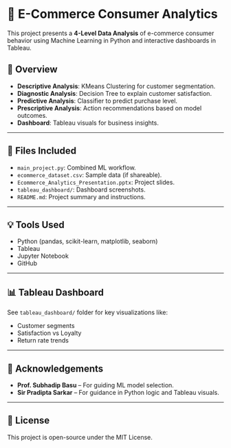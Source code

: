 # 🛒 E-Commerce Consumer Analytics

This project presents a **4-Level Data Analysis** of e-commerce consumer behavior using Machine Learning in Python and interactive dashboards in Tableau.

## 📌 Overview

- **Descriptive Analysis**: KMeans Clustering for customer segmentation.
- **Diagnostic Analysis**: Decision Tree to explain customer satisfaction.
- **Predictive Analysis**: Classifier to predict purchase level.
- **Prescriptive Analysis**: Action recommendations based on model outcomes.
- **Dashboard**: Tableau visuals for business insights.

---

## 📂 Files Included

- `main_project.py`: Combined ML workflow.
- `ecommerce_dataset.csv`: Sample data (if shareable).
- `Ecommerce_Analytics_Presentation.pptx`: Project slides.
- `tableau_dashboard/`: Dashboard screenshots.
- `README.md`: Project summary and instructions.

---

## 💡 Tools Used

- Python (pandas, scikit-learn, matplotlib, seaborn)
- Tableau
- Jupyter Notebook
- GitHub

---

## 📊 Tableau Dashboard

See `tableau_dashboard/` folder for key visualizations like:
- Customer segments
- Satisfaction vs Loyalty
- Return rate trends

---

## 🙏 Acknowledgements

- **Prof. Subhadip Basu** – For guiding ML model selection.
- **Sir Pradipta Sarkar** – For guidance in Python logic and Tableau visuals.

---

## 📃 License

This project is open-source under the MIT License.
